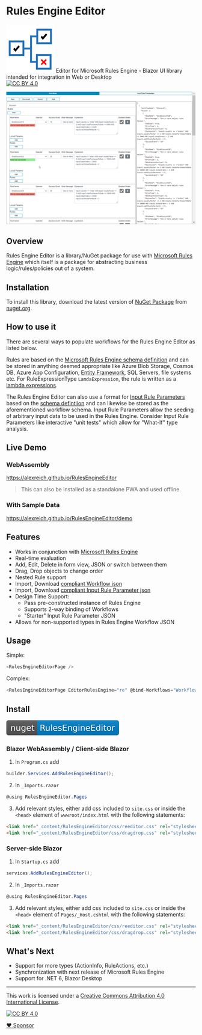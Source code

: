 # Rules Engine Editor
![RulesEngineEditor](content/RulesEngineEditor.svg)
Editor for Microsoft Rules Engine - Blazor UI library intended for integration in Web or Desktop  
[![CC BY 4.0][cc-by-shield]][cc-by]

![Animation of Rules Engine Editor Demo](content/RulesEngineEditor.gif)

## Overview

Rules Engine Editor is a library/NuGet package for use with [Microsoft Rules Engine](https://github.com/microsoft/RulesEngine) which itself is a package for abstracting business logic/rules/policies out of a system.

## Installation

To install this library, download the latest version of [NuGet Package](https://www.nuget.org/packages/RulesEngineEditor/) from [nuget.org](https://www.nuget.org/).  

## How to use it

There are several ways to populate workflows for the Rules Engine Editor as listed below.

Rules are based on the [Microsoft Rules Engine schema definition](https://github.com/microsoft/RulesEngine/blob/main/schema/workflow-schema.json) and can be stored in anything deemed appropriate like Azure Blob Storage, Cosmos DB, Azure App Configuration, [Entity Framework](https://github.com/microsoft/RulesEngine#entity-framework), SQL Servers, file systems etc. For RuleExpressionType `LamdaExpression`, the rule is written as a [lambda expressions](https://docs.microsoft.com/en-us/dotnet/csharp/programming-guide/statements-expressions-operators/lambda-expressions).

The Rules Engine Editor can also use a format for [Input Rule Parameters](https://github.com/microsoft/RulesEngine/wiki/Getting-Started#ruleparameter) based on the [schema defintiion](schema/inputRuleParameter-schema.json) and can likewise be stored as the aforementioned workflow schema. Input Rule Parameters allow the seeding of arbitrary input data to be used in the Rules Engine. Consider Input Rule Parameters like interactive "unit tests" which allow for "What-If" type analysis.


## Live Demo

### WebAssembly
https://alexreich.github.io/RulesEngineEditor  
> This can also be installed as a standalone PWA and used offline.

### With Sample Data
https://alexreich.github.io/RulesEngineEditor/demo

## Features
* Works in conjunction with [Microsoft Rules Engine](https://github.com/microsoft/RulesEngine)
* Real-time evaluation
* Add, Edit, Delete in form view, JSON or switch between them
* Drag, Drop objects to change order
* Nested Rule support
* Import, Download [compliant Workflow json](https://github.com/microsoft/RulesEngine/blob/main/schema/workflowRules-schema.json)
* Import, Download [compliant Input Rule Parameter json](schema/inputRuleParameter-schema.json)
* Design Time Support:
  * Pass pre-constructed instance of Rules Engine
  * Supports 2-way binding of Workflows
  * "Starter" Input Rule Parameter JSON
* Allows for non-supported types in Rules Engine Workflow JSON

## Usage
Simple:  
```csharp 
<RulesEngineEditorPage />
```
Complex:
```csharp 
<RulesEngineEditorPage EditorRulesEngine="re" @bind-Workflows="Workflows" InputJSON="@Inputs" />
```

## Install

[![NuGet](content/nuget-RulesEngineEditor-blue.svg)](https://www.nuget.org/packages/RulesEngineEditor/)

### Blazor WebAssembly / Client-side Blazor

1. In `Program.cs` add
```csharp 
builder.Services.AddRulesEngineEditor();
```
2. In `_Imports.razor`
```csharp
@using RulesEngineEditor.Pages
```
3. Add relevant styles, either add css included to `site.css` or inside the `<head>` element of `wwwroot/index.html` with the following statements:
```html
<link href="_content/RulesEngineEditor/css/reeditor.css" rel="stylesheet" />
<link href="_content/RulesEngineEditor/css/dragdrop.css" rel="stylesheet" />
```
 

### Server-side Blazor

1. In `Startup.cs` add
```csharp
services.AddRulesEngineEditor();
```
2. In `_Imports.razor`
```csharp
@using RulesEngineEditor.Pages
```
3. Add relevant styles, either add css included to `site.css` or inside the `<head>` element of `Pages/_Host.cshtml` with the following statements:
```html
<link href="_content/RulesEngineEditor/css/reeditor.css" rel="stylesheet" />
<link href="_content/RulesEngineEditor/css/dragdrop.css" rel="stylesheet" />
```

## What's Next
* Support for more types (ActionInfo, RuleActions, etc.)
* Synchronization with next release of Microsoft Rules Engine
* Support for .NET 6, Blazor Desktop
***
This work is licensed under a
[Creative Commons Attribution 4.0 International License][cc-by].

[![CC BY 4.0][cc-by-image]][cc-by]

[cc-by]: http://creativecommons.org/licenses/by/4.0/
[cc-by-image]: https://i.creativecommons.org/l/by/4.0/88x31.png
[cc-by-shield]: https://img.shields.io/badge/License-CC%20BY%204.0-lightgrey.svg

[:heart: Sponsor](https://github.com/sponsors/alexreich)
